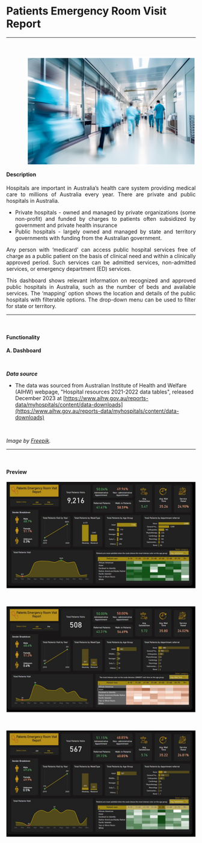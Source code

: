 # Patients Emergency Room Visit Report

***
<br>

<div class = "clear-fix">
  <img src="assets/images/hospital_img.png" style="float:right;width:450px;margin-left:50px;margin-bottom:15px;"/>
  <h4> Description </h4>
  <p align= "justify" > Hospitals are important in Australia’s health care system providing medical care to millions of Australia every year. There are private and public hospitals in Australia. </p>
  <ul>
  <li align= "justify"> Private hospitals - owned and managed by private organizations (some non-profit) and funded by charges to patients often subsidized by government and private health insurance </li>
  <li align= "justify"> Public hospitals - largely owned and managed by state and territory governments with funding from the Australian government. </li>
  </ul>
  <p align= "justify"> Any person with ‘medicard’ can access public hospital services free of charge as a public patient on the basis of clinical need and within a clinically approved period.  Such services can be admitted services, non-admitted services, or emergency department (ED) services.  </p>
  <p align= "justify"> This dashboard shows relevant information on recognized and approved public hospitals in Australia, such as the number of beds and available services. The ‘mapping’ option shows the location and details of the public hospitals with filterable options. The drop-down menu can be used to filter for state or territory.   </p>
</div>


***
<br>

#### Functionality

**A. Dashboard**

<br>


***Data source***

* The data was sourced from Australian Institute of Health and Welfare (AIHW) webpage, "Hospital resources 2021-2022 data tables", released December 2023 at [https://www.aihw.gov.au/reports-data/myhospitals/content/data-downloads](https://www.aihw.gov.au/reports-data/myhospitals/content/data-downloads)

<br>

*Image by [Freepik](https://www.freepik.com/).*

***
<br>

#### Preview

![](images/Image_01_ER.jpg)

<br>

![](images/Image_02_ER.jpg)

<br>

![](images/Image_03_ER.jpg)

<br>
